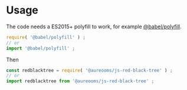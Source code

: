 # Usage
The code needs a ES2015+ polyfill to work, for example
[@babel/polyfill](https://babeljs.io/docs/usage/polyfill).
```js
require( '@babel/polyfill' ) ;
// or
import '@babel/polyfill' ;
```

Then
```js
const redblacktree = require( '@aureooms/js-red-black-tree' ) ;
// or
import redblacktree from '@aureooms/js-red-black-tree' ;
```
